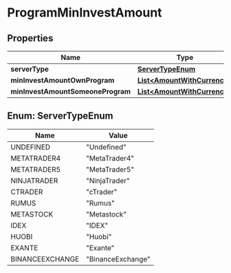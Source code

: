 # ProgramMinInvestAmount

## Properties
Name | Type | Description | Notes
------------ | ------------- | ------------- | -------------
**serverType** | [**ServerTypeEnum**](#ServerTypeEnum) |  |  [optional]
**minInvestAmountOwnProgram** | [**List&lt;AmountWithCurrency&gt;**](AmountWithCurrency.md) |  |  [optional]
**minInvestAmountSomeoneProgram** | [**List&lt;AmountWithCurrency&gt;**](AmountWithCurrency.md) |  |  [optional]

<a name="ServerTypeEnum"></a>
## Enum: ServerTypeEnum
Name | Value
---- | -----
UNDEFINED | &quot;Undefined&quot;
METATRADER4 | &quot;MetaTrader4&quot;
METATRADER5 | &quot;MetaTrader5&quot;
NINJATRADER | &quot;NinjaTrader&quot;
CTRADER | &quot;cTrader&quot;
RUMUS | &quot;Rumus&quot;
METASTOCK | &quot;Metastock&quot;
IDEX | &quot;IDEX&quot;
HUOBI | &quot;Huobi&quot;
EXANTE | &quot;Exante&quot;
BINANCEEXCHANGE | &quot;BinanceExchange&quot;
